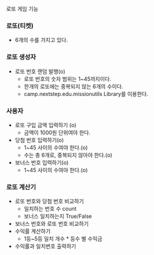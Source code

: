 로또 게임 기능

### 로또(티켓)
- 6개의 수를 가지고 있다.

### 로또 생성자
- 로또 번호 랜덤 발행(o)
    - 로또 번호의 숫자 범위는 1~45까지이다.
    - 한개의 로또에는 중복되지 않는 6개의 수이다.
    - camp.nextstep.edu.missionutils Library를 이용한다.


### 사용자
- 로또 구입 금액 입력하기 (o)
    - 금액이 1000원 단위여야 한다.
- 당첨 번호 입력하기(o)
    - 1~45 사이의 수여야 한다.(o)
    - 수는 총 6개로, 중복되지 않아야 한다.(o)
- 보너스 번호 입력하기(o)
    - 1~45 사이의 수여야 한다.(o)

### 로또 계산기
- 로또 번호와 당첨 번호 비교하기
    - 일치하는 번호 수 count
    - 보너스 일치하는지 True/False
- 보너스 번호와 로또 번호 비교하기
- 수익률 계산하기
    - 1등~5등 일치 개수 * 등수 별 수익금
- 수익률과 일치번호 출력하기

